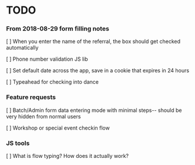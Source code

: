 # TODO

### From 2018-08-29 form filling notes

[ ] When you enter the name of the referral, the box should get checked automatically

[ ] Phone number validation JS lib

[ ] Set default date across the app, save in a cookie that expires in 24 hours

[ ] Typeahead for checking into dance


### Feature requests

[ ] Batch/Admin form data entering mode with minimal steps-- should be very hidden from normal users

[ ] Workshop or special event checkin flow


### JS tools

[ ] What is flow typing? How does it actually work?
